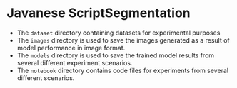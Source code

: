 # Javanese ScriptSegmentation
- The `dataset` directory containing datasets for experimental purposes
- The `images` directory is used to save the images generated as a result of model performance in image format.
- The `models` directory is used to save the trained model results from several different experiment scenarios.
- The `notebook` directory contains code files for experiments from several different scenarios.